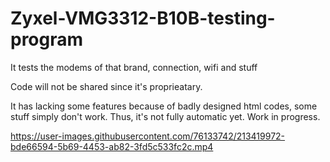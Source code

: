 # Zyxel-VMG3312-B10B-testing-program
It tests the modems of that brand, connection, wifi and stuff

Code will not be shared since it's proprieatary.

It has lacking some features because of badly designed html codes, some stuff simply don't work. Thus, it's not fully automatic yet. Work in progress.

https://user-images.githubusercontent.com/76133742/213419972-bde66594-5b69-4453-ab82-3fd5c533fc2c.mp4


